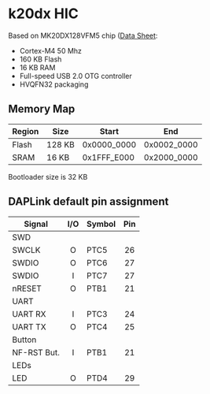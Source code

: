 # k20dx HIC

Based on MK20DX128VFM5 chip ([Data Sheet](https://www.nxp.com/docs/en/data-sheet/K20P32M50SF0.pdf):
- Cortex-M4 50 Mhz
- 160 KB Flash
- 16 KB RAM
- Full-speed USB 2.0 OTG controller
- HVQFN32 packaging

## Memory Map

| Region   |   Size | Start       | End         |
|----------|--------|-------------|-------------|
| Flash    | 128 KB | 0x0000_0000 | 0x0002_0000 |
| SRAM     |  16 KB | 0x1FFF_E000 | 0x2000_0000 |

Bootloader size is 32 KB

## DAPLink default pin assignment 

| Signal      | I/O | Symbol  | Pin |
|-------------|:---:|---------|:---:|
| SWD         |
| SWCLK       |  O  | PTC5    |  26 |
| SWDIO       |  O  | PTC6    |  27 |
| SWDIO       |  I  | PTC7    |  27 |
| nRESET      |  O  | PTB1    |  21 |
| UART        |
| UART RX     |  I  | PTC3    |  24 |
| UART TX     |  O  | PTC4    |  25 |
| Button      |
| NF-RST But. |  I  | PTB1    |  21 |
| LEDs        |
| LED         |  O  | PTD4    |  29 |
